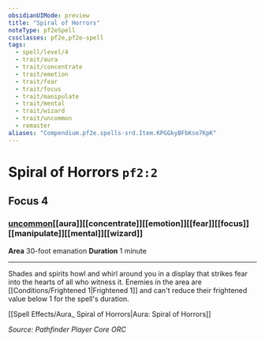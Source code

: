 ```yaml
---
obsidianUIMode: preview
title: "Spiral of Horrors"
noteType: pf2eSpell
cssclasses: pf2e,pf2e-spell
tags:
  - spell/level/4
  - trait/aura
  - trait/concentrate
  - trait/emotion
  - trait/fear
  - trait/focus
  - trait/manipulate
  - trait/mental
  - trait/wizard
  - trait/uncommon
  - remaster
aliases: "Compendium.pf2e.spells-srd.Item.KPGGkyBFbKse7KpK" 
---
```

# Spiral of Horrors  `pf2:2`  
## Focus 4
### [uncommon](uncommon "Uncommon Rarity Trait")[[aura]][[concentrate]][[emotion]][[fear]][[focus]][[manipulate]][[mental]][[wizard]]

**Area** 30-foot emanation
**Duration** 1 minute
* * * 
Shades and spirits howl and whirl around you in a display that strikes fear into the hearts of all who witness it. Enemies in the area are [[Conditions/Frightened 1|Frightened 1]] and can't reduce their frightened value below 1 for the spell's duration.

[[Spell Effects/Aura_ Spiral of Horrors|Aura: Spiral of Horrors]]

*Source: Pathfinder Player Core*
*ORC*